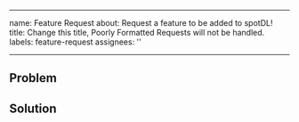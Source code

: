______________________________________________________________________

name: Feature Request about: Request a feature to be added to spotDL! title: Change this
title, Poorly Formatted Requests will not be handled. labels: feature-request assignees:
''

______________________________________________________________________

<!--- Please search existing issues for your feature before creating a new one -->

<!--- Change the title to summarise simply and succintly. -->

<!--- !!! Come talk to us on our Discord! https://discord.gg/xCa23pwJWY !!! -->

## Problem

<!--- Why should we add this feature? How would it help spotDL users? -->

## Solution

<!--- Describe a solution or implementation, if you have one. -->
